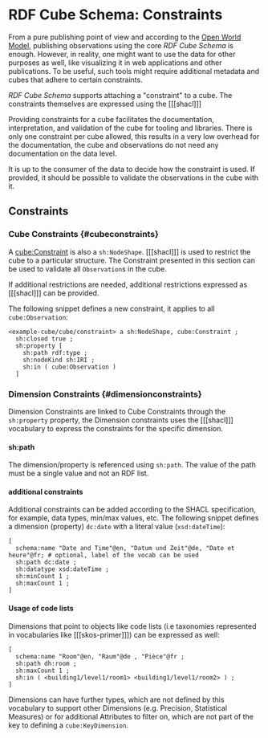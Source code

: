 # RDF Cube Schema: Constraints

From a pure publishing point of view and according to the [Open World Model](http://linked-data-training.zazuko.com/Ontologies/index.html#14), publishing observations using the core _RDF Cube Schema_ is enough. However, in reality, one might want to use the data for other purposes as well, like visualizing it in web applications and other publications. To be useful, such tools might require additional metadata and cubes that adhere to certain constraints.

_RDF Cube Schema_ supports attaching a "constraint" to a cube. The constraints themselves are expressed using the [[[shacl]]]

Providing constraints for a cube facilitates the documentation, interpretation, and validation of the cube for tooling and libraries. There is only one constraint per cube allowed, this results in a very low overhead for the documentation, the cube and observations do not need any documentation on the data level.



It is up to the consumer of the data to decide how the constraint is used. If provided, it should be possible to validate the observations in the cube with it.

## Constraints

### Cube Constraints  {#cubeconstraints}

A [cube:Constraint](#Constraint) is also a `sh:NodeShape`. [[[shacl]]] is used to restrict the cube to a particular structure. The Constraint presented in this section can be used to validate all `Observation`s in the cube.

If additional restrictions are needed, additional restrictions expressed as [[[shacl]]] can be provided.

The following snippet defines a new constraint, it applies to all `cube:Observation`:

<aside class='example'>

```turtle
<example-cube/cube/constraint> a sh:NodeShape, cube:Constraint ;
  sh:closed true ;
  sh:property [
    sh:path rdf:type ;
    sh:nodeKind sh:IRI ;
    sh:in ( cube:Observation )
  ]
```

</aside>

### Dimension Constraints  {#dimensionconstraints}

Dimension Constraints are linked to Cube Constraints through the `sh:property` property, the Dimension constraints uses the [[[shacl]]] vocabulary to express the constraints for the specific dimension.

#### sh:path

The dimension/property is referenced using `sh:path`. The value of the path must be a single value and not an RDF list.

#### additional constraints
Additional constraints can be added according to the SHACL specification, for example, data types, min/max values, etc.
The following snippet defines a dimension (property) `dc:date` with a literal value (`xsd:dateTime`):

<aside class='example' title='Additional constraints on a dimension'>

```turtle
[
  schema:name "Date and Time"@en, "Datum und Zeit"@de, "Date et heure"@fr; # optional, label of the vocab can be used
  sh:path dc:date ;
  sh:datatype xsd:dateTime ;
  sh:minCount 1 ;
  sh:maxCount 1 ;
]
```
</aside>

#### Usage of code lists

Dimensions that point to objects like code lists (i.e taxonomies represented in vocabularies like [[[skos-primer]]]) can be expressed as well:

<aside class='example' title='Using code lists on  a dimension'>

```turtle
[
  schema:name "Room"@en, "Raum"@de , "Pièce"@fr ;
  sh:path dh:room ;
  sh:maxCount 1 ;
  sh:in ( <building1/level1/room1> <building1/level1/room2> ) ;
]
```

</aside>

Dimensions can have further types, which are not defined by this vocabulary to support other Dimensions (e.g. Precision, Statistical Measures) or for additional Attributes to filter on, which are not part of the key to defining a `cube:KeyDimension`.

